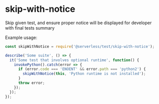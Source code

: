 # skip-with-notice

Skip given test, and ensure proper notice will be displayed for developer with final tests summary

Example usage:

```javascript
const skipWithNotice = require('@serverless/test/skip-with-notice');

describe('Some suite', () => {
  it('Some test that involves optional runtime', function() {
    invokePython().catch(error => {
      if (error.code === 'ENOENT' && error.path === 'python2') {
        skipWithNotice(this, 'Python runtime is not installed');
      }
      throw error;
    });
  });
});
```
